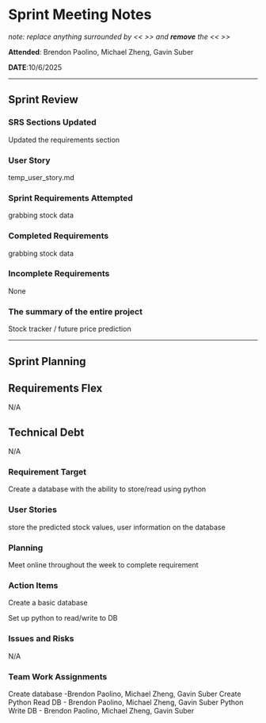 # Sprint Meeting Notes

*note: replace anything surrounded by << >> and **remove** the << >>*

**Attended**: Brendon Paolino, Michael Zheng, Gavin Suber

**DATE**:10/6/2025

***

## Sprint Review

### SRS Sections Updated
Updated the requirements section


### User Story
temp_user_story.md

### Sprint Requirements Attempted
grabbing stock data

### Completed Requirements
grabbing stock data 

### Incomplete Requirements
None

### The summary of the entire project
Stock tracker / future price prediction

***

## Sprint Planning

## Requirements Flex
N/A

## Technical Debt
N/A


### Requirement Target
Create a database with the ability to store/read using python

### User Stories
store the predicted stock values, user information on the database

### Planning
Meet online throughout the week to complete requirement

### Action Items
Create a basic database

Set up python to read/write to DB

### Issues and Risks
N/A

### Team Work Assignments
Create database -Brendon Paolino, Michael Zheng, Gavin Suber
Create Python Read DB - Brendon Paolino, Michael Zheng, Gavin Suber
Python Write DB - Brendon Paolino, Michael Zheng, Gavin Suber
